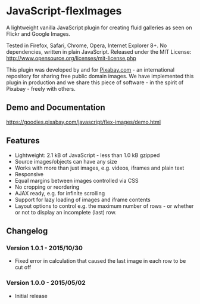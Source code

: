 JavaScript-flexImages
===================

A lightweight vanilla JavaScript plugin for creating fluid galleries as seen on Flickr and Google Images.

Tested in Firefox, Safari, Chrome, Opera, Internet Explorer 8+. No dependencies, written in plain JavaScript.
Released under the MIT License: http://www.opensource.org/licenses/mit-license.php

This plugin was developed by and for [Pixabay.com](https://pixabay.com/) - an international repository for sharing free public domain images.
We have implemented this plugin in production and we share this piece of software - in the spirit of Pixabay - freely with others.

## Demo and Documentation

https://goodies.pixabay.com/javascript/flex-images/demo.html

## Features

* Lightweight: 2.1 kB of JavaScript - less than 1.0 kB gzipped
* Source images/objects can have any size
* Works with more than just images, e.g. videos, iframes and plain text
* Responsive
* Equal margins between images controlled via CSS
* No cropping or reordering
* AJAX ready, e.g. for infinite scrolling
* Support for lazy loading of images and iframe contents
* Layout options to control e.g. the maximum number of rows - or whether or not to display an incomplete (last) row.

## Changelog

### Version 1.0.1 - 2015/10/30

* Fixed error in calculation that caused the last image in each row to be cut off

### Version 1.0.0 - 2015/05/02

* Initial release
